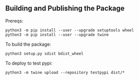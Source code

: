 ## Building and Publishing the Package

Prereqs:

```
python3 -m pip install --user --upgrade setuptools wheel
python3 -m pip install --user --upgrade twine
```

To build the package:

```
python3 setup.py sdist bdist_wheel
```

To deploy to test pypi:

```
python3 -m twine upload --repository testpypi dist/*
```
